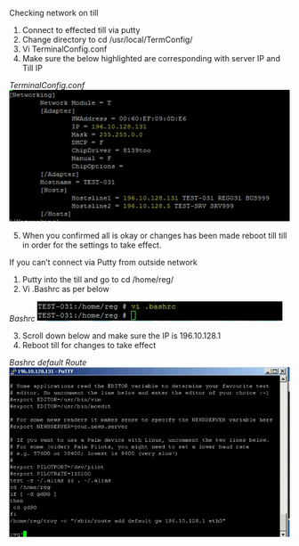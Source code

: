 Checking network on till

1.	Connect to effected till via putty
2.	Change directory to  cd /usr/local/TermConfig/
3.	Vi TerminalConfig.conf
4.	Make sure the below highlighted are corresponding with server IP and Till IP

*TerminalConfig.conf*
![**TerminalConfig.conf**](TerminalConfig.conf.jpg)

5.	When you confirmed all is okay or changes has been made reboot till till in order for the settings to take effect.


If you can’t connect via Putty from outside network

1.	Putty into the till and go to cd /home/reg/
2.	Vi .Bashrc as per below

*Bashrc*
![**Vi of Bashrc**](bashrc.jpg)

3.	Scroll down below and make sure the IP is 196.10.128.1
4.	Reboot till for changes to take effect

*Bashrc default Route*
![**Bashrc default Route**](bashrc-defaultroute.jpg)
